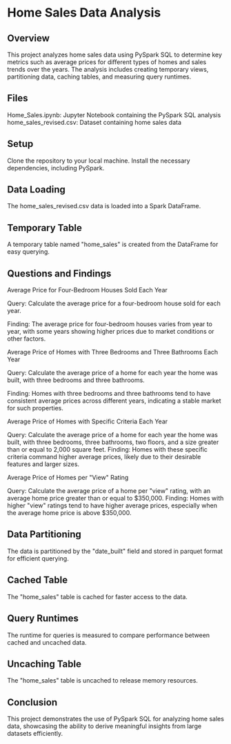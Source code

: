 # Home Sales Data Analysis

## Overview
This project analyzes home sales data using PySpark SQL to determine key metrics such as average prices for different types of homes and sales trends over the years. The analysis includes creating temporary views, partitioning data, caching tables, and measuring query runtimes.

## Files
Home_Sales.ipynb: Jupyter Notebook containing the PySpark SQL analysis
home_sales_revised.csv: Dataset containing home sales data

## Setup
Clone the repository to your local machine.
Install the necessary dependencies, including PySpark.

## Data Loading
The home_sales_revised.csv data is loaded into a Spark DataFrame.

## Temporary Table

A temporary table named "home_sales" is created from the DataFrame for easy querying.

## Questions and Findings

Average Price for Four-Bedroom Houses Sold Each Year

Query: Calculate the average price for a four-bedroom house sold for each year.

Finding: The average price for four-bedroom houses varies from year to year, with some years showing higher prices due to market conditions or other factors.

Average Price of Homes with Three Bedrooms and Three Bathrooms Each Year

Query: Calculate the average price of a home for each year the home was built, with three bedrooms and three bathrooms.

Finding: Homes with three bedrooms and three bathrooms tend to have consistent average prices across different years, indicating a stable market for such properties.

Average Price of Homes with Specific Criteria Each Year

Query: Calculate the average price of a home for each year the home was built, with three bedrooms, three bathrooms, two floors, and a size greater than or equal to 2,000 square feet.
Finding: Homes with these specific criteria command higher average prices, likely due to their desirable features and larger sizes.

Average Price of Homes per "View" Rating

Query: Calculate the average price of a home per "view" rating, with an average home price greater than or equal to $350,000.
Finding: Homes with higher "view" ratings tend to have higher average prices, especially when the average home price is above $350,000.

## Data Partitioning
The data is partitioned by the "date_built" field and stored in parquet format for efficient querying.

## Cached Table

The "home_sales" table is cached for faster access to the data.

## Query Runtimes
The runtime for queries is measured to compare performance between cached and uncached data.

## Uncaching Table
The "home_sales" table is uncached to release memory resources.

## Conclusion
This project demonstrates the use of PySpark SQL for analyzing home sales data, showcasing the ability to derive meaningful insights from large datasets efficiently.
